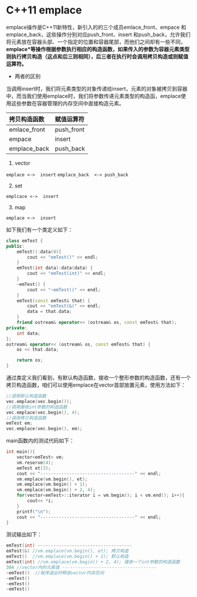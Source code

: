 # C++11 emplace

emplace操作是C++11新特性，新引入的的三个成员emlace_front、empace 和 emplace_back，这些操作分别对应push_front、insert 和push_back，允许我们将元素放在容器头部、一个指定的位置和容器尾部，而他们之间却有一些不同，**emplace*等操作根据参数执行相应的构造函数，如果传入的参数为容器元素类型则执行拷贝构造（这点和后三则相同），后三者在执行时会调用拷贝构造或则赋值运算符。**

* 两者的区别 

当调用insert时，我们将元素类型的对象传递给insert，元素的对象被拷贝到容器中，而当我们使用emplace时，我们将参数传递元素类型的构造函，emplace使用这些参数在容器管理的内存空间中直接构造元素。

|拷贝构造函数|赋值运算符|
|:--|:--|
|emlace_front|push_front|
|empace |insert|
|emplace_back | push_back|


1. vector

`emplace <->  insert`
`emplace_back​  <-> ​push_back`

2. set

`emplcace <->  insert`

3. map

`emplace <->  insert`


如下我们有一个类定义如下：

```c++
class emTest {
public:
    emTest():data(0){
        cout << "emTest()" << endl;
    }
    emTest(int data):data(data) {
        cout << "emTest(int)" << endl;
    }
    ~emTest() {
        cout << "~emTest()" << endl;
    }
    emTest(const emTest& that) {
        cout << "emTest(&)" << endl;
        data = that.data;
    }
    friend ostream& operator<< (ostream& os, const emTest& that);
private:
    int data;
};
ostream& operator<< (ostream& os, const emTest& that) {
    os << that.data;

    return os;
}
```

通过类定义我们看到，有默认构造函数，接收一个整形参数的构造函数，还有一个拷贝构造函数，咱们可以使用emplace在vector首部放置元素，使用方法如下：

```c++
//调用默认构造函数
vec.emplace(vec.begin()); 
//调用接收int参数的构造函数
vec.emplace(vec.begin(), 4);
//调用拷贝构造函数
emTest em;
vec.emplace(vec.begin(), em);
```

main函数内的测试代码如下：

```c++
int main(){
    vector<emTest> vm;
    vm.reserve(4);
    emTest et(3);
    cout << "------------------------------------" << endl;
    vm.emplace(vm.begin(), et);
    vm.emplace(vm.begin() + 1);
    vm.emplace(vm.begin() + 2, 4);
    for(vector<emTest>::iterator i = vm.begin(); i < vm.end(); i++){
        cout<< *i;
    }
    printf("\n");
    cout << "------------------------------------" << endl;
}
```

测试输出如下：
```c++
emTest(int) ------------------------------------
emTest(&) //vm.emplace(vm.begin(), et); 拷贝构造
emTest()  //vm.emplace(vm.begin() + 1); 默认构造
emTest(int) //vm.emplace(vm.begin() + 2, 4); 接收一个int参数的构造函数
304 //vector内的元素值 ------------------------------------
~emTest()  //程序退出时释放vector内存空间
~emTest()
~emTest()
~emTest()
```


